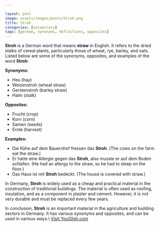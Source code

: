 ```yaml
---

layout: post
image: assets/images/posts/Stroh.png
title: Stroh
categories: [vocabulary]
tags: [german, synonyms, definitions, opposites]
---
```


**Stroh** is a German word that means **straw** in English. It refers to the dried stalks of cereal plants, particularly those of wheat, rye, barley, and oats. Listed below are some of the synonyms, opposites, and examples of the word **Stroh**:

**Synonyms:**

- Heu (hay)
- Weizenstroh (wheat straw)
- Gerstenstroh (barley straw)
- Halm (stalk)

**Opposites:**

- Frucht (crop)
- Korn (corn)
- Samen (seeds)
- Ernte (harvest)

**Examples:**

- Die Kühe auf dem Bauernhof fressen das **Stroh**. (The cows on the farm eat the straw.)
- Er hatte eine Allergie gegen das **Stroh**, also musste er auf dem Boden schlafen. (He had an allergy to the straw, so he had to sleep on the floor.)
- Das Haus ist mit **Stroh** bedeckt. (The house is covered with straw.)

In Germany, **Stroh** is widely used as a cheap and practical material in the construction of traditional buildings. The material is often used as roofing, insulation, and as a component in plaster and cement. However, it is not very durable and must be replaced every few years.

In conclusion, **Stroh** is an important material in the agriculture and building sectors in Germany. It has various synonyms and opposites, and can be used in various ways.\ <a id="yg-widget-0" class="youglish-widget" data-query="Stroh" data-lang="german" data-components="8412" data-auto-start="0" data-bkg-color="theme_light" data-title="How%20to%20pronounce%20Stroh%20in%20German"  rel="nofollow" href="https://youglish.com">Visit YouGlish.com</a><script async src="https://youglish.com/public/emb/widget.js" charset="utf-8"></script>